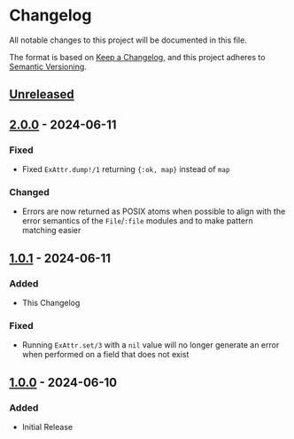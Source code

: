 # Changelog

All notable changes to this project will be documented in this file.

The format is based on [Keep a Changelog](https://keepachangelog.com/en/1.1.0/),
and this project adheres to [Semantic Versioning](https://semver.org/spec/v2.0.0.html).

## [Unreleased]

## [2.0.0] - 2024-06-11

### Fixed 
- Fixed `ExAttr.dump!/1` returning `{:ok, map}` instead of `map` 

### Changed 
- Errors are now returned as POSIX atoms when possible to align with the error semantics of the `File`/`:file` modules and to make pattern matching easier

## [1.0.1] - 2024-06-11

### Added 
- This Changelog 

### Fixed 
- Running `ExAttr.set/3` with a `nil` value will no longer generate an error when performed on a field that does not exist

## [1.0.0] - 2024-06-10

### Added
- Initial Release 

[unreleased]: https://github.com/elarkham/ex_attr/compare/v2.0.0...HEAD
[2.0.0]: https://github.com/elarkham/ex_attr/releases/tag/v2.0.0
[1.0.1]: https://github.com/elarkham/ex_attr/releases/tag/v1.0.1
[1.0.0]: https://github.com/elarkham/ex_attr/releases/tag/v1.0.0
